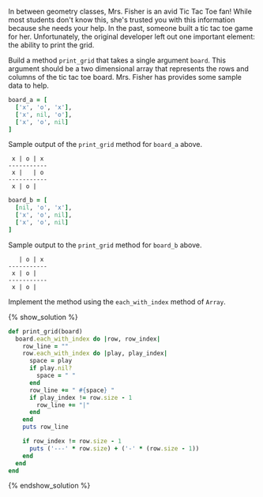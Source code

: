 In between geometry classes, Mrs. Fisher is an avid Tic Tac Toe fan!
While most students don't know this, she's trusted you with this information
because she needs your help. In the past, someone built a tic tac toe game for her.
Unfortunately, the original developer left out one important element: the ability to print the grid.

Build a method `print_grid` that takes a single argument `board`.
This argument should be a two dimensional array that represents the rows and columns of the tic tac toe board.
Mrs. Fisher has provides some sample data to help.

```ruby
board_a = [
  ['x', 'o', 'x'],
  ['x', nil, 'o'],
  ['x', 'o', nil]
]
```

Sample output of the `print_grid` method for `board_a` above.

```no-highlight
 x | o | x
-----------
 x |   | o
-----------
 x | o |  
```

```ruby
board_b = [
  [nil, 'o', 'x'],
  ['x', 'o', nil],
  ['x', 'o', nil]
]
```

Sample output to the `print_grid` method for `board_b` above.

```no-highlight
   | o | x
-----------
 x | o |
-----------
 x | o |
```

Implement the method using the `each_with_index` method of `Array`.

{% show_solution %}
```ruby
def print_grid(board)
  board.each_with_index do |row, row_index|
    row_line = ""
    row.each_with_index do |play, play_index|
      space = play
      if play.nil?
        space = " "
      end
      row_line += " #{space} "
      if play_index != row.size - 1
        row_line += "|"
      end
    end
    puts row_line

    if row_index != row.size - 1
      puts ('---' * row.size) + ('-' * (row.size - 1))
    end
  end
end
```
{% endshow_solution %}
